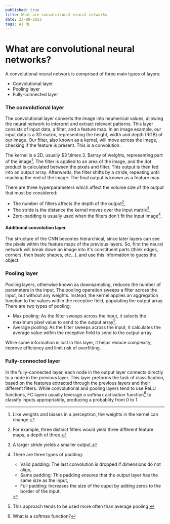 ```yaml
---
published: true
title: What are convolutional neural networks
date: 23-09-2023
tags: AI ML
---
```


# What are convolutional neural networks?
A convolutional neural network is comprised of three main types of layers:
- Convolutional layer
- Pooling layer
- Fully-connected layer

### The convolutional layer
The convolutional layer converts the image into neumerical values, allowing the neural network to
interpret and extract relevant patterns. This layer consists of input data, a filter, and a feature map.
In an image example, our input data is a 3D matrix, representing the height, width and depth (RGB) of
our image. Our filter, also known as a kernel, will move across the image, checking if the feature
is present. This is a convolution.

The kernel is a 2D, usually $3 \times 3, $array of weights, representing part of the image[^1]. The filter
is applied to an area of the image, and the dot product is calculated between the pixels and filter.
This output is then fed into an output array. Afterwards, the filter shifts by a stride, repeating
until reaching the end of the image. The final output is known as a feature map.

There are three hyperparameters which affect the volume size of the output that must be considered:
- The number of filters affects the depth of the output[^2],
- The stride is the distance the kernel moves over the input matrix[^3],
- Zero-padding is usually used when the filters don't fit the input image[^4].

#### Additional convolution layer
The structure of the CNN becomes hierarchical, since later layers can see the pixels within the
feature maps of the previous layers. So, first the neural network will break down an image into it's
constituent parts (think edges, corners, then basic shapes, etc...), and use this information to guess
the object.

### Pooling layer
Pooling layers, otherwise known as downsampling, reduces the number of parameters in the input.
The pooling operation sweeps a filter across the input, but without any weights. Instead, the kernel
applies an aggregation function to the values within the receptive field, populating the output array.
There are two types of pooling:
- Max pooling: As the filter sweeps across the input, it selects the maximum pixel value to send to
  the output array[^5].
- Average pooling: As the filter sweeps across the input, it calculates the average value within
  the receptive field to send to the output array.

While some information is lost in this layer, it helps reduce complexity, improve efficiency and
limit risk of overfitting.

### Fully-connected layer
In the fully-connected layer, each node in the output layer connects directly to a node in the previous
layer. This layer preforms the task of classification, based on the features extracted through the
previous layers and their different filters. While convolutional and pooling layers tend to use ReLU
functions, FC layers usually leverage a softmax activation function[^6] to classify inputs
appropriately, producing a probablity from 0 to 1.

[^1]: Like weights and biases in a perceptron, the weights in the kernel can change.

[^2]: For example, three distinct filters would yield three different feature maps, a depth of three.

[^3]: A larger stride yields a smaller output.

[^4]: There are three types of padding:
    - Valid padding: The last convolution is dropped if dimensions do not align,
    - Same padding: This padding ensures that the output layer has the same size as the input,
    - Full padding: Increases the size of the ouput by adding zeros to the border of the input.

[^5]: This approach tends to be used more often than average pooling.

[^6]: What is a softmax function?
